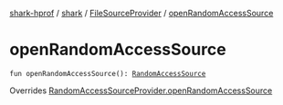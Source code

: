 [shark-hprof](../../index.md) / [shark](../index.md) / [FileSourceProvider](index.md) / [openRandomAccessSource](./open-random-access-source.md)

# openRandomAccessSource

`fun openRandomAccessSource(): `[`RandomAccessSource`](../-random-access-source/index.md)

Overrides [RandomAccessSourceProvider.openRandomAccessSource](../-random-access-source-provider/open-random-access-source.md)


